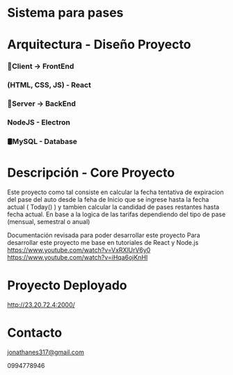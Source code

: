 # Sistema para pases

# Arquitectura - Diseño Proyecto

### :open_file_folder:Client → FrontEnd 
### (HTML, CSS, JS) - React

### :open_file_folder:Server → BackEnd 
### NodeJS - Electron

### :oil_drum:MySQL - Database

# Descripción - Core Proyecto

Este proyecto como tal consiste en calcular la fecha tentativa de expiracion del pase del auto desde la feha de Inicio que se ingrese hasta la fecha actual ( Today() ) 
y tambien calcular la candidad de pases restantes hasta fecha actual. En base a la logica de las tarifas dependiendo del tipo de pase (mensual, semestral o anual)

Documentación revisada para poder desarrollar este proyecto
Para desarrollar este proyecto me base en tutoriales de React y Node.js
https://www.youtube.com/watch?v=VxRXlUrV6y0
https://www.youtube.com/watch?v=iHqa6ojKnHI

# Proyecto Deployado

http://23.20.72.4:2000/

# Contacto
jonathanes317@gmail.com

0994778946







